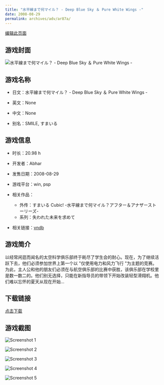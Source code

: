 ```yaml
---
title: "水平線まで何マイル？ - Deep Blue Sky ＆ Pure White Wings -"
date: 2008-08-29
permalink: archives/adv/ar87a/
---
```

[编辑此页面](https://github.com/ACG-3/ADV3-source/blob/main/source/_posts/White%20Blue.md)

## 游戏封面

![水平線まで何マイル？ - Deep Blue Sky ＆ Pure White Wings -](https://pan.timero.xyz/d/onedrive/img_lib_001/White%20Blue_cover.avif)


## 游戏名称

- 日文：水平線まで何マイル？ - Deep Blue Sky ＆ Pure White Wings -
- 英文：None
- 中文：None

- 别名：SMILE, すまいる


## 游戏信息

- 时长：20.98 h
- 开发者：Abhar
- 发售日期：2008-08-29
- 游戏平台：win, psp
- 相关作品：
   - 外传：すまいる Cubic! -水平線まで何マイル？アフター＆アナザーストーリーズ-
   - 系列：失われた未来を求めて

- 相关链接：[vndb](https://vndb.org/v972)


## 游戏简介

以经常闲逛而闻名的太空科学俱乐部终于耗尽了学生会的耐心。现在，为了继续活跃下去，他们必须参加世界上第一个以 "仅使用电力和风力飞行 "为主题的竞赛。为此，主人公和他的朋友们必须在与航空俱乐部的比赛中获胜，该俱乐部在学校里是数一数二的。他们别无选择，只能在新指导员的带领下开始改装轻型滑翔机。他们难以忘怀的夏天从现在开始...


## 下载链接

[点击下载](https://pan.timero.xyz/onedrive/adv_lib_001/White%20Blue)


## 游戏截图


![Screenshot 1](https://pan.timero.xyz/d/onedrive/img_lib_001/White%20Blue_Screenshot_1.avif)

![Screenshot 2](https://pan.timero.xyz/d/onedrive/img_lib_001/White%20Blue_Screenshot_2.avif)

![Screenshot 3](https://pan.timero.xyz/d/onedrive/img_lib_001/White%20Blue_Screenshot_3.avif)

![Screenshot 4](https://pan.timero.xyz/d/onedrive/img_lib_001/White%20Blue_Screenshot_4.avif)

![Screenshot 5](https://pan.timero.xyz/d/onedrive/img_lib_001/White%20Blue_Screenshot_5.avif)

